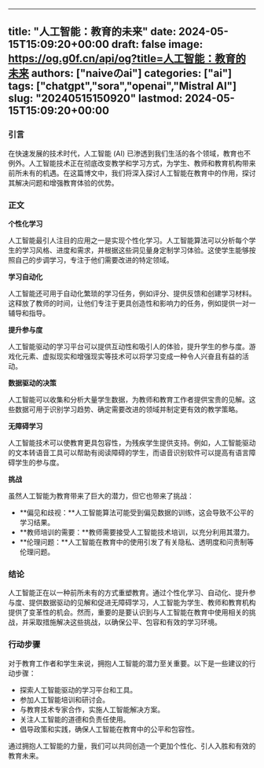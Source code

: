 
---
title: "人工智能：教育的未来"
date: 2024-05-15T15:09:20+00:00
draft: false
image: https://og.g0f.cn/api/og?title=人工智能：教育的未来
authors: ["naiveのai"]
categories: ["ai"]
tags: ["chatgpt","sora","openai","Mistral AI"]
slug: "20240515150920"
lastmod: 2024-05-15T15:09:20+00:00
---
### 引言

在快速发展的技术时代，人工智能 (AI) 已渗透到我们生活的各个领域，教育也不例外。人工智能技术正在彻底改变教学和学习方式，为学生、教师和教育机构带来前所未有的机遇。在这篇博文中，我们将深入探讨人工智能在教育中的作用，探讨其解决问题和增强教育体验的优势。

### 正文

**个性化学习**

人工智能最引人注目的应用之一是实现个性化学习。人工智能算法可以分析每个学生的学习风格、进度和需求，并根据这些洞见量身定制学习体验。这使学生能够按照自己的步调学习，专注于他们需要改进的特定领域。

**学习自动化**

人工智能还可用于自动化繁琐的学习任务，例如评分、提供反馈和创建学习材料。这释放了教师的时间，让他们专注于更具创造性和影响力的任务，例如提供一对一辅导和指导。

**提升参与度**

人工智能驱动的学习平台可以提供互动性和吸引人的体验，提升学生的参与度。游戏化元素、虚拟现实和增强现实等技术可以将学习变成一种令人兴奋且有益的活动。

**数据驱动的决策**

人工智能可以收集和分析大量学生数据，为教师和教育工作者提供宝贵的见解。这些数据可用于识别学习趋势、确定需要改进的领域并制定更有效的教学策略。

**无障碍学习**

人工智能技术可以使教育更具包容性，为残疾学生提供支持。例如，人工智能驱动的文本转语音工具可以帮助有阅读障碍的学生，而语音识别软件可以提高有语言障碍学生的参与度。

**挑战**

虽然人工智能为教育带来了巨大的潜力，但它也带来了挑战：

* **偏见和歧视：**人工智能算法可能受到偏见数据的训练，这会导致不公平的学习结果。
* **教师培训的需要：**教师需要接受人工智能技术培训，以充分利用其潜力。
* **伦理问题：**人工智能在教育中的使用引发了有关隐私、透明度和问责制等伦理问题。

### 结论

人工智能正在以一种前所未有的方式重塑教育。通过个性化学习、自动化、提升参与度、提供数据驱动的见解和促进无障碍学习，人工智能为学生、教师和教育机构提供了变革性的机会。然而，重要的是要认识到与人工智能在教育中使用相关的挑战，并采取措施解决这些挑战，以确保公平、包容和有效的学习环境。

### 行动步骤

对于教育工作者和学生来说，拥抱人工智能的潜力至关重要。以下是一些建议的行动步骤：

* 探索人工智能驱动的学习平台和工具。
* 参加人工智能培训和研讨会。
* 与教育技术专家合作，实施人工智能解决方案。
* 关注人工智能的道德和负责任使用。
* 倡导政策和实践，确保人工智能在教育中的公平和包容性。

通过拥抱人工智能的力量，我们可以共同创造一个更加个性化、引人入胜和有效的教育未来。